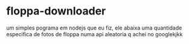 # floppa-downloader

um simples pograma em nodejs que eu fiz, ele abaixa uma quantidade especifica de fotos de floppa numa api aleatoria q achei no googlekjkk
